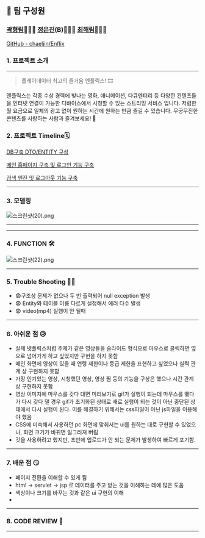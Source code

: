 ## 👥 팀 구성원

### [곽형림](https://github.com/gudfla1815)👨🏻‍💻 [정은진](https://github.com/chaeljin)(B)👩🏻‍💻 [최해림](https://github.com/choihaerim)👩🏻‍💻

[GitHub - chaeljin/Enflix](https://github.com/chaeljin/Enflix.git)

### 1. 프로젝트 소개

---

> 플레이데이터 최고의 즐거움 엔플릭스! 🎞️

엔플릭스는 각종 수상 경력에 빛나는 영화, 애니메이션, 다큐멘터리 등 다양한 컨텐츠들을 인터넷 연결이 가능한 디바이스에서 시청할 수 있는 스트리밍 서비스 입니다.  저렴한 월 요금으로 일체의 광고 없이 원하는 시간에 원하는 만큼 즐길 수 있습니다. 무궁무진한 콘텐츠를 사랑하는 사람과 즐겨보세요! 💏

### 2. 프로젝트 Timeline🗓️

[DB구축 DTO/ENTITY 구성](https://www.notion.so/DB-DTO-ENTITY-08513e76468b4556a33ee2929863895b)

[메인 홈페이지 구축 및 로그인 기능 구축](https://www.notion.so/fdcad5019a884ea688ba6777338da961)

[검색 엔진 및 로그아웃 기능 구축](https://www.notion.so/20985a3169124a108e9b9be0c36e3d84)

---

### 3. 모델링

![스크린샷(20).png](https://s3-us-west-2.amazonaws.com/secure.notion-static.com/ff1fb04c-dc4a-49fd-9734-3a0d4a009efc/스크린샷(20).png)

---

---

### 4. FUNCTION 🛠

![스크린샷(22).png](https://s3-us-west-2.amazonaws.com/secure.notion-static.com/52e73c34-e669-4140-a558-8b8010cc85d1/스크린샷(22).png)

---

### 5. Trouble Shooting 🤦🏻

- 😨구조상 문제가 없으나 두 번 출력되어 null exception 발생
- 😨 Entity와 테이블 이름 다르게 설정해서 에러 다수 발생
- 😨 video(mp4) 실행이 안 될때

---

### 6. 아쉬운 점 😥

- 실제 넷플릭스처럼 주제가 같은 영상들을 슬라이드 형식으로 마우스로 클릭하면 옆으로 넘어가게 하고 싶었지만 구현을 하지 못함
- 메인 화면에 영상이 있을 때 연령 제한이나 등급 제한을 표현하고 싶었으나 실력 관계 상 구현하지 못함
- 가장 인기있는 영상, 시청했던 영상, 영상 찜 등의 기능을 구상은 했으나 시간 관계상 구현하지 못함
- 영상 이미지에 마우스를 갖다 대면 미리보기로 gif가 실행이 되는데 마우스를 뗐다가 다시 갖다 댈 경우 gif가 초기화된 상태로 새로 실행이 되는 것이 아닌 중단된 상태에서 다시 실행이 된다. 이를 해결하기 위해서는 css파일이 아닌 js파일을 이용해야 했음
- CSS에 미숙해서 사용하던 pc 화면에 맞춰서는 ui를 원하는 대로 구현할 수 있었으나, 화면 크기가 바뀌면 일그러져 버림
- 깃을 사용하려고 했지만, 초반에 업로드가 안 되는 문제가 발생하여 빠르게 포기함.

---

### 7. 배운 점 😏

- 페이지 전환을 이해할 수 있게 됨
- html → servlet → jsp 로 데이터를 주고 받는 것을 이해하는 데에 많은 도움
- 색상이나 크기를 바꾸는 것과 같은 ui 구현의 이해
- 

---

### 8. CODE REVIEW 🎁

---
